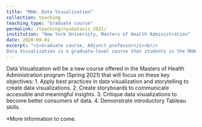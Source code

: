 ```yaml
---
title: "MHA: Data Visualization"
collection: teaching
teaching_type: "Graduate course"
permalink: /teaching/nyudataviz_2021/ 
institution: "New York University, Masters of Health Administration"
date: 2020-09-01
excerpt: "<i>Graduate course, Adjunct professor</i><br/>
Data Visualization is a graduate-level course that students in the MHA program will take to gain practical skills in data visualization."
---
```

Data Visualization will be a new course offered in the Masters of Health Administration program (Spring 2021) that will focus on these key objectives: 1. Apply best practices in data visualization and storytelling to create data visualizations. 2. Create storyboards to communicate accessible and meaningful insights. 3. Critique data visualizations to become better consumers of data. 4. Demonstrate introductory Tableau skills.

*More information to come. 
